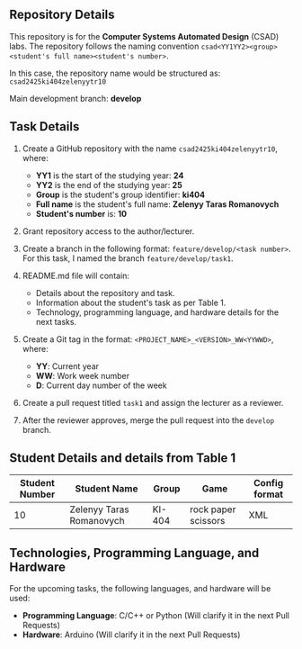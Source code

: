 ## Repository Details

This repository is for the **Computer Systems Automated Design** (CSAD) labs. The repository follows the naming convention `csad<YY1YY2><group><student's full name><student's number>`. 

In this case, the repository name would be structured as: `csad2425ki404zelenyytr10`

Main development branch: **develop**

## Task Details

1. Create a GitHub repository with the name `csad2425ki404zelenyytr10`, where:
   - **YY1** is the start of the studying year: **24**
   - **YY2** is the end of the studying year: **25**
   - **Group** is the student's group identifier: **ki404**
   - **Full name** is the student's full name: **Zelenyy Taras Romanovych**
   - **Student's number** is: **10**

2. Grant repository access to the author/lecturer.

3. Create a branch in the following format: `feature/develop/<task number>`.
   For this task, I named the branch `feature/develop/task1`.

4. README.md file will contain:
   - Details about the repository and task.
   - Information about the student's task as per Table 1.
   - Technology, programming language, and hardware details for the next tasks.

5. Create a Git tag in the format: `<PROJECT_NAME>_<VERSION>_WW<YYWWD>`, where:
   - **YY**: Current year
   - **WW**: Work week number
   - **D**: Current day number of the week

6. Create a pull request titled `task1` and assign the lecturer as a reviewer.

7. After the reviewer approves, merge the pull request into the `develop` branch.

## Student Details and details from Table 1

| **Student Number** | **Student Name**            | **Group** | **Game**            | **Config format** |
|--------------------|-----------------------------|-----------|---------------------|-------------------|
| 10                 | Zelenyy Taras Romanovych    | KI-404    | rock paper scissors | XML               |


## Technologies, Programming Language, and Hardware

For the upcoming tasks, the following languages, and hardware will be used:

- **Programming Language**: C/C++ or Python (Will clarify it in the next Pull Requests)
- **Hardware**: Arduino (Will clarify it in the next Pull Requests)